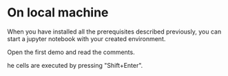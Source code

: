 # On local machine
When you have installed all the prerequisites described previously, you can start a jupyter notebook with your created environment.

Open the first demo and read the comments. 

he cells are executed by pressing "Shift+Enter".
